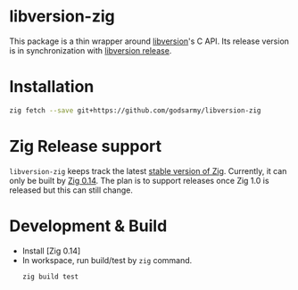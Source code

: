 # libversion-zig

This package is a thin wrapper around [libversion](https://github.com/repology/libversion)'s C API.
Its release version is in synchronization with [libversion release](https://github.com/repology/libversion/releases).

# Installation

```sh
zig fetch --save git+https://github.com/godsarmy/libversion-zig
```

# Zig Release support

`libversion-zig` keeps track the latest [stable version of Zig](https://ziglang.org/download/). Currently, it can
only be built by [Zig 0.14](https://ziglang.org/download/0.14.0/release-notes.html). The plan is to support releases once Zig 1.0 is released but this can still change.

# Development & Build

 - Install [Zig 0.14]
 - In workspace, run build/test by `zig` command.
    ```sh
    zig build test
    ```

